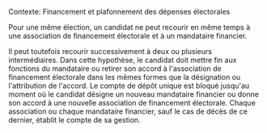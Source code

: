 Contexte: Financement et plafonnement des dépenses électorales

Pour une même élection, un candidat ne peut recourir en même temps à une association de financement électorale et à un mandataire financier.

Il peut toutefois recourir successivement à deux ou plusieurs intermédiaires. Dans cette hypothèse, le candidat doit mettre fin aux fonctions du mandataire ou retirer son accord à l'association de financement électorale dans les mêmes formes que la désignation ou l'attribution de l'accord. Le compte de dépôt unique est bloqué jusqu'au moment où le candidat désigne un nouveau mandataire financier ou donne son accord à une nouvelle association de financement électorale. Chaque association ou chaque mandataire financier, sauf le cas de décès de ce dernier, établit le compte de sa gestion.